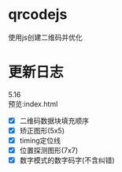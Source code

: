 # qrcodejs
使用js创建二维码并优化

# 更新日志
5.16  
预览:index.html
- [x] 二维码数据块填充顺序  
- [x] 矫正图形(5x5)
- [x] timing定位线
- [x] 位置探测图形(7x7)
- [x] 数字模式的数字码字(不含纠错)
